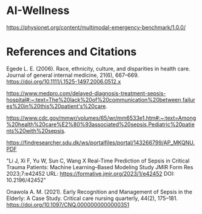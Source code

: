# AI-Wellness
https://physionet.org/content/multimodal-emergency-benchmark/1.0.0/


# References and Citations

Egede L. E. (2006). Race, ethnicity, culture, and disparities in health care. Journal of general internal medicine, 21(6), 667–669. https://doi.org/10.1111/j.1525-1497.2006.0512.x

https://www.medpro.com/delayed-diagnosis-treatment-sepsis-hospital#:~:text=The%20lack%20of%20communication%20between,failures%20in%20this%20patient's%20care.

https://www.cdc.gov/mmwr/volumes/65/wr/mm6533e1.htm#:~:text=Among%20health%20care%E2%80%93associated%20sepsis,Pediatric%20patients%20with%20sepsis.

https://findresearcher.sdu.dk/ws/portalfiles/portal/143266799/AP_MKQNU.PDF

"Li J, Xi F, Yu W, Sun C, Wang X
Real-Time Prediction of Sepsis in Critical Trauma Patients: Machine Learning–Based Modeling Study
JMIR Form Res 2023;7:e42452
URL: https://formative.jmir.org/2023/1/e42452
DOI: 10.2196/42452"

Onawola A. M. (2021). Early Recognition and Management of Sepsis in the Elderly: A Case Study. Critical care nursing quarterly, 44(2), 175–181. https://doi.org/10.1097/CNQ.0000000000000351